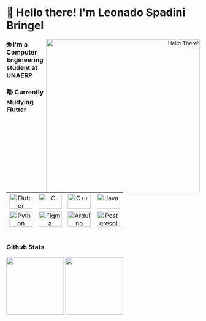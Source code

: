 # 👋 Hello there! I'm Leonado Spadini Bringel


<div align="right">
  <img title="Hello There!", src="https://media.giphy.com/media/e6tWc6BpjyluE/giphy.gif" max-width="500px" width="400px" align="right"/>
</div>


<div align="left">
  <h3>
    🤓 I'm a Computer Engineering student at UNAERP
  </h3>
  <h3>
    📚 Currently studying Flutter
  </h3>
</div>

<br></br>

<table>
  <tr>
      <td align="center">
        <img title="Flutter" height="40" width="60" src="https://cdn.jsdelivr.net/gh/devicons/devicon/icons/flutter/flutter-original.svg">
      </td>
      <td align="center">
        <img title="C" height="40" width="60" src="https://cdn.jsdelivr.net/gh/devicons/devicon/icons/c/c-original.svg">
      </td>
      <td align="center">
        <img title="C++" height="40" width="60" src="https://cdn.jsdelivr.net/gh/devicons/devicon/icons/cplusplus/cplusplus-original.svg">
      </td>
      <td align="center">
        <img title="Java" height="40" width="60" src="https://cdn.jsdelivr.net/gh/devicons/devicon/icons/java/java-original.svg">
      </td>
  </tr>
  <tr>
      <td align="center">
        <img title="Python" height="40" width="60" src="https://cdn.jsdelivr.net/gh/devicons/devicon/icons/python/python-original.svg">
      </td>
      <td align="center">
        <img title="Figma" height="40" width="60" src="https://cdn.jsdelivr.net/gh/devicons/devicon/icons/figma/figma-original.svg">
      </td>
      <td align="center">
        <img title="Arduino" height="40" width="60" src="https://cdn.jsdelivr.net/gh/devicons/devicon/icons/arduino/arduino-original.svg">
      </td>
      <td align="center">
        <img title="Postgresql" height="40" width="60" src="https://cdn.jsdelivr.net/gh/devicons/devicon/icons/postgresql/postgresql-original.svg">
      </td>
  </tr>
</table>


#
### Github Stats


<div style="display: inline_block">
  <img height="150em" src="https://github-readme-stats.vercel.app/api?username=LeonardoBringel&hide_rank=true&hide=issues,contribs&count_private=true&show_icons=true&theme=dark&hide_title=true"/>
  <img height="150em" src="https://github-readme-stats.vercel.app/api/top-langs/?username=LeonardoBringel&langs_count=4&layout=compact&theme=dark"/>
</div>
